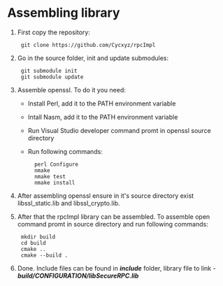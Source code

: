 # Assembling library

1. First copy the repository:

        git clone https://github.com/Cycxyz/rpcImpl

2. Go in the source folder, init and update submodules:

        git submodule init
        git submodule update

3. Assemble openssl. To do it you need:

    - Install Perl, add it to the PATH environment variable
    - Intall Nasm, add it to the PATH environment variable
    - Run Visual Studio developer command promt in openssl source directory
    - Run following commands:

            perl Configure
            nmake
            nmake test
            nmake install

4. After assembling openssl ensure in it's source directory exist libssl_static.lib and libssl_crypto.lib.

5. After that the rpcImpl library can be assembled. To assemble open command promt in source directory and run following commands:

        mkdir build
        cd build
        cmake ..
        cmake --build .

6. Done. Include files can be found in ***include*** folder, library file to link - ***build/CONFIGURATION/libSecureRPC.lib***